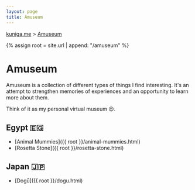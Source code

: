 ```yaml
---
layout: page
title: Amuseum
---
```


<p>
  <a href="{{ site.url }}">kuniga.me</a> > <a href="{{ site.url }}/amuseum">Amuseum</a>
</p>

{% assign root = site.url | append: "/amuseum" %}

# Amuseum

Amuseum is a collection of different types of things I find interesting. It's an attempt to strengthen memories of experiences and an opportunity to learn more about them.

Think of it as my personal virtual museum 😉.

## Egypt 🇪🇬

* [Animal Mummies]({{ root }}/animal-mummies.html)
* [Rosetta Stone]({{ root }}/rosetta-stone.html)

## Japan 🇯🇵

* [Dogū]({{ root }}/dogu.html)
